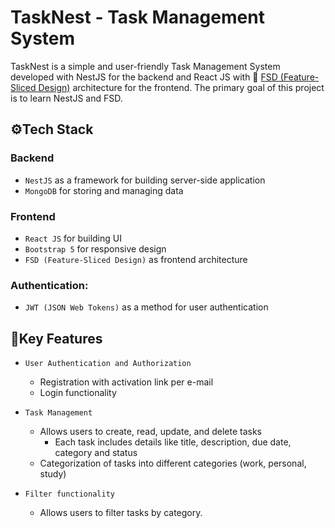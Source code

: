 # TaskNest - Task Management System

TaskNest is a simple and user-friendly Task Management System developed with NestJS for the backend and React JS with 🍰 [FSD (Feature-Sliced Design)](https://feature-sliced.design/) architecture for the frontend. The primary goal of this project is to learn NestJS and FSD.

## ⚙️Tech Stack

### Backend

-   `NestJS` as a framework for building server-side application
-   `MongoDB` for storing and managing data

### Frontend

-   `React JS` for building UI
-   `Bootstrap 5` for responsive design
-   `FSD (Feature-Sliced Design)` as frontend architecture

### Authentication:

-   `JWT (JSON Web Tokens)` as a method for user authentication

## 🌟Key Features

-   `User Authentication and Authorization`

    -   Registration with activation link per e-mail
    -   Login functionality

-   `Task Management`

    -   Allows users to create, read, update, and delete tasks
        -   Each task includes details like title, description, due date, category and status
    -   Categorization of tasks into different categories (work, personal, study)

-   `Filter functionality`
    -   Allows users to filter tasks by category.
